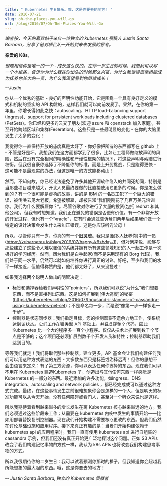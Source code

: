 ```yaml
---
title: " Kubernetes 生日快乐。哦，这是你要去的地方！ "
date: 2016-07-21
slug: oh-the-places-you-will-go
url: /blog/2016/07/Oh-The-Places-You-Will-Go
---
```


<!--
---
title: " Happy Birthday Kubernetes. Oh, the places you’ll go! "
date: 2016-07-21
slug: oh-the-places-you-will-go
url: /blog/2016/07/Oh-The-Places-You-Will-Go
---
-->

<!--
_Editor’s note, Today’s guest post is from an independent Kubernetes contributor, Justin Santa Barbara, sharing his reflection on growth of the project from inception to its future._  

**Dear K8s,**  

_It’s hard to believe you’re only one - you’ve grown up so fast. On the occasion of your first birthday, I thought I would write a little note about why I was so excited when you were born, why I feel fortunate to be part of the group that is raising you, and why I’m eager to watch you continue to grow up!_  
-->

_编者按，今天的嘉宾帖子来自一位独立的 kubernetes 撰稿人 Justin Santa Barbara，分享了他对项目从一开始到未来发展的思考。_  

**亲爱的 K8s,**  

_很难相信你是唯一的一个 - 成长这么快的。在你一岁生日的时候，我想我可以写一个小纸条，告诉你为什么我在你出生的时候那么兴奋，为什么我觉得很幸运能成为抚养你长大的一员，为什么我渴望看到你继续成长！_  

<!--
_--Justin_  

You started with an excellent foundation - good declarative functionality, built around a solid API with a well defined schema and the machinery so that we could evolve going forwards. And sure enough, over your first year you grew so fast: autoscaling, HTTP load-balancing support (Ingress), support for persistent workloads including clustered databases (PetSets). You’ve made friends with more clouds (welcome Azure & OpenStack to the family), and even started to span zones and clusters (Federation). And these are just some of the most visible changes - there’s so much happening inside that brain of yours!  

I think it’s wonderful you’ve remained so open in all that you do - you seem to write down everything on GitHub - for better or worse. I think we’ve all learned a lot about that on the way, like the perils of having engineers make scaling statements that are then weighed against claims made without quite the same framework of precision and rigor. But I’m proud that you chose not to lower your standards, but rose to the challenge and just ran faster instead - it might not be the most realistic approach, but it is the only way to move mountains!  
-->

_--Justin_ 

你从一个优秀的基础 - 良好的声明性功能开始，它是围绕一个具有良好定义的模式和机制的坚实的 API 构建的，这样我们就可以向前发展了。果然，在你的第一年里，你增长得如此之快：autoscaling、HTTP load-balancing support (Ingress)、support for persistent workloads including clustered databases (PetSets)。你已经和更多的云交了朋友(欢迎 azure 和 openstack 加入家庭)，甚至开始跨越区域和集群(Federation)。这些只是一些最明显的变化 - 在你的大脑里发生了太多的变化！

我觉得你一直保持开放的态度真是太好了 - 你好像把所有的东西都写在 github 上 - 不管是好是坏。我想我们在这方面都学到了很多，比如让工程师做缩放声明的风险，然后在没有完全相同的精确性和严谨性框架的情况下，将这些声明与索赔进行权衡。但我很自豪你选择了不降低你的标准，而是上升到挑战，只是跑得更快 - 这可能不是最现实的办法，但这是唯一的方式能移动山！

<!--
And yet, somehow, you’ve managed to avoid a lot of the common dead-ends that other open source software has fallen into, particularly as those projects got bigger and the developers end up working on it more than they use it directly. How did you do that? There’s a probably-apocryphal story of an employee at IBM that makes a huge mistake, and is summoned to meet with the big boss, expecting to be fired, only to be told “We just spent several million dollars training you. Why would we want to fire you?”. Despite all the investment google is pouring into you (along with Redhat and others), I sometimes wonder if the mistakes we are avoiding could be worth even more. There is a very open development process, yet there’s also an “oracle” that will sometimes course-correct by telling us what happens two years down the road if we make a particular design decision. This is a parent you should probably listen to!  
-->

然而，不知何故，你已经设法避免了许多其他开源软件陷入的共同死胡同，特别是当那些项目越来越大，开发人员最终要做的比直接使用它更多的时候。你是怎么做到的？有一个很可能是虚构的故事，讲的是 IBM 的一名员工犯了一个巨大的错误，被传唤去见大老板，希望被解雇，却被告知“我们刚刚花了几百万美元培训你。我们为什么要解雇你？“。尽管谷歌对你进行了大量的投资(包括 redhat 和其他公司)，但我有时想知道，我们正在避免的错误是否更有价值。有一个非常开放的开发过程，但也有一个“oracle”，它有时会通过告诉我们两年后如果我们做一个特定的设计决策会发生什么来纠正错误。这是你应该听的父母！

<!--
And so although you’re only a year old, you really have an [old soul](http://queue.acm.org/detail.cfm?id=2898444). I’m just one of the [many people raising you](https://kubernetes.io/blog/2016/07/happy-k8sbday-1), but it’s a wonderful learning experience for me to be able to work with the people that have built these incredible systems and have all this domain knowledge. Yet because we started from scratch (rather than taking the existing Borg code) we’re at the same level and can still have genuine discussions about how to raise you. Well, at least as close to the same level as we could ever be, but it’s to their credit that they are all far too nice ever to mention it!  

If I would pick just two of the wise decisions those brilliant people made:  
-->

所以，尽管你只有一岁，你真的有一个[旧灵魂](http://queue.acm.org/detail.cfm？ID=2898444)。我只是[很多人抚养你]中的一员(https://kubernetes.io/blog/2016/07/happy-k8sbday-1)，但对我来说，能够与那些建立了这些令人难以置信的系统并拥有所有这些领域知识的人一起工作是一次极好的学习经历。然而，因为我们是白手起家(而不是采用现有的 Borg 代码)，我们处于同一水平，仍然可以就如何培养你进行真正的讨论。好吧，至少和我们的水平一样接近，但值得称赞的是，他们都太好了，从来没提过！

如果我选择两个聪明人做出的明智决定：

<!--
- Labels & selectors give us declarative “pointers”, so we can say “why” we want things, rather than listing the things directly. It’s the secret to how you can scale to [great heights](https://kubernetes.io/blog/2016/07/thousand-instances-of-cassandra-using-kubernetes-pet-set); not by naming each step, but saying “a thousand more steps just like that first one”.
- Controllers are state-synchronizers: we specify the goals, and your controllers will indefatigably work to bring the system to that state. They work through that strongly-typed API foundation, and are used throughout the code, so Kubernetes is more of a set of a hundred small programs than one big one. It’s not enough to scale to thousands of nodes technically; the project also has to scale to thousands of developers and features; and controllers help us get there.
-->

- 标签和选择器给我们声明性的“pointers”，所以我们可以说“为什么”我们想要东西，而不是直接列出东西。这是如何扩展到[伟大高度]的秘密(https://kubernetes.io/blog/2016/07/thousand-instances-of-cassandra-using-kubernetes-pet-set)；不是命名每一步，而是说“像第一步一样多走一千步”。
- 控制器是状态同步器：我们指定目标，您的控制器将不遗余力地工作，使系统达到该状态。它们工作在强类型 API 基础上，并且贯穿整个代码，因此 Kubernetes 比一个大的程序多一百个小程序。仅仅从技术上扩展到数千个节点是不够的；这个项目还必须扩展到数千个开发人员和特性；控制器帮助我们达到目的。

<!--
And so on we will go! We’ll be replacing those controllers and building on more, and the API-foundation lets us build anything we can express in that way - with most things just a label or annotation away! But your thoughts will not be defined by language: with third party resources you can express anything you choose. Now we can build Kubernetes without building in Kubernetes, creating things that feel as much a part of Kubernetes as anything else. Many of the recent additions, like ingress, DNS integration, autoscaling and network policies were done or could be done in this way. Eventually it will be hard to imagine you before these things, but tomorrow’s standard functionality can start today, with no obstacles or gatekeeper, maybe even for an audience of one.  

So I’m looking forward to seeing more and more growth happen further and further from the core of Kubernetes. We had to work our way through those phases; starting with things that needed to happen in the kernel of Kubernetes - like replacing replication controllers with deployments. Now we’re starting to build things that don’t require core changes. But we’re still still talking about infrastructure separately from applications. It’s what comes next that gets really interesting: when we start building applications that rely on the Kubernetes APIs. We’ve always had the Cassandra example that uses the Kubernetes API to self-assemble, but we haven’t really even started to explore this more widely yet. In the same way that the S3 APIs changed how we build things that remember, I think the k8s APIs are going to change how we build things that think.  
-->

等等我们就走！我们将取代那些控制器，建立更多，API 基金会让我们构建任何我们可以用这种方式表达的东西 - 大多数东西只是标签或注释远离！但你的思想不会由语言来定义：有了第三方资源，你可以表达任何你选择的东西。现在我们可以不用在 Kubernetes 建造Kubernetes 了，创造出与其他任何东西一样感觉是 Kubernetes 的一部分的东西。最近添加的许多功能，如ingress、DNS integration、autoscaling and network policies ，都已经完成或可以通过这种方式完成。最终，在这些事情发生之前很难想象你会是怎样的一个人，但是明天的标准功能可以从今天开始，没有任何障碍或看门人，甚至对一个听众来说也是这样。

所以我期待着看到越来越多的增长发生在离 Kubernetes 核心越来越远的地方。我们必须通过这些阶段来工作；从需要在 kubernetes 内核中发生的事情开始——比如用部署替换复制控制器。现在我们开始构建不需要核心更改的东西。但我们仍然在讨论基础设施和应用程序。接下来真正有趣的是：当我们开始构建依赖于 kubernetes api 的应用程序时。我们一直有使用 kubernetes api 进行自组装的 cassandra 示例，但我们还没有真正开始更广泛地探讨这个问题。正如 S3 APIs 改变了我们构建记忆事物的方式一样，我认为 k8s APIs 也将改变我们构建思考事物的方式。

<!--
So I’m looking forward to your second birthday: I can try to predict what you’ll look like then, but I know you’ll surpass even the most audacious things I can imagine. Oh, the places you’ll go!  


_-- Justin Santa Barbara, Independent Kubernetes Contributor_  
-->

所以我很期待你的二岁生日：我可以试着预测你那时的样子，但我知道你会超越我所能想象的最大胆的东西。哦，这是你要去的地方！


_-- Justin Santa Barbara, 独立的 Kubernetes 贡献者_  
